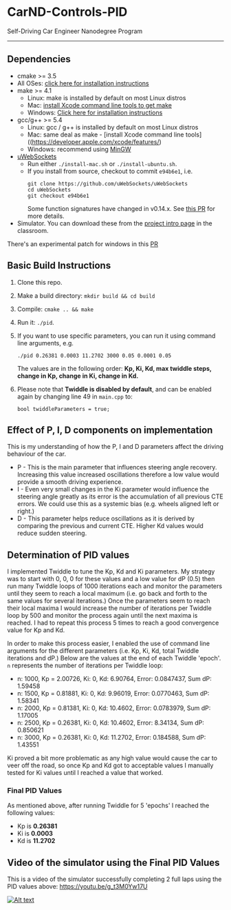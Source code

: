 # CarND-Controls-PID
Self-Driving Car Engineer Nanodegree Program

---

## Dependencies

* cmake >= 3.5
 * All OSes: [click here for installation instructions](https://cmake.org/install/)
* make >= 4.1
  * Linux: make is installed by default on most Linux distros
  * Mac: [install Xcode command line tools to get make](https://developer.apple.com/xcode/features/)
  * Windows: [Click here for installation instructions](http://gnuwin32.sourceforge.net/packages/make.htm)
* gcc/g++ >= 5.4
  * Linux: gcc / g++ is installed by default on most Linux distros
  * Mac: same deal as make - [install Xcode command line tools]((https://developer.apple.com/xcode/features/)
  * Windows: recommend using [MinGW](http://www.mingw.org/)
* [uWebSockets](https://github.com/uWebSockets/uWebSockets)
  * Run either `./install-mac.sh` or `./install-ubuntu.sh`.
  * If you install from source, checkout to commit `e94b6e1`, i.e.
    ```
    git clone https://github.com/uWebSockets/uWebSockets 
    cd uWebSockets
    git checkout e94b6e1
    ```
    Some function signatures have changed in v0.14.x. See [this PR](https://github.com/udacity/CarND-MPC-Project/pull/3) for more details.
* Simulator. You can download these from the [project intro page](https://github.com/udacity/self-driving-car-sim/releases) in the classroom.

There's an experimental patch for windows in this [PR](https://github.com/udacity/CarND-PID-Control-Project/pull/3)

## Basic Build Instructions

1. Clone this repo.
2. Make a build directory: `mkdir build && cd build`
3. Compile: `cmake .. && make`
4. Run it: `./pid`. 
5. If you want to use specific parameters, you can run it using command line arguments, e.g.
    
    `./pid 0.26381 0.0003 11.2702 3000 0.05 0.0001 0.05`
    
    The values are in the following order: **Kp, Ki, Kd, max twiddle steps, change in Kp, change in Ki, change in Kd.**

6. Please note that **Twiddle is disabled by default**, and can be enabled again by changing line 49 in `main.cpp` to:
    
    `bool twiddleParameters = true;`

## Effect of P, I, D components on implementation

This is my understanding of how the P, I and D parameters affect the driving behaviour of the car.
* P - This is the main parameter that influences steering angle recovery. Increasing this value increased oscillations therefore a low value would provide a smooth driving experience.
* I - Even very small changes in the Ki parameter would influence the steering angle greatly as its error is the accumulation of all previous CTE errors. We could use this as a systemic bias (e.g. wheels aligned left or right.)
* D - This parameter helps reduce oscillations as it is derived by comparing the previous and current CTE. Higher Kd values would reduce sudden steering.

## Determination of PID values

I implemented Twiddle to tune the Kp, Kd and Ki parameters. My strategy was to start with 0, 0, 0 for these values and a low value for dP (0.5) then run many Twiddle loops of 1000 iterations each and monitor the parameters until they seem to reach a local maximum (i.e. go back and forth to the same values for several iterations.)
Once the parameters seem to reach their local maxima I would increase the number of iterations per Twiddle loop by 500 and monitor the process again until the next maxima is reached. I had to repeat this process 5 times to reach a good convergence value for Kp and Kd.

In order to make this process easier, I enabled the use of command line arguments for the different parameters (i.e. Kp, Ki, Kd, total Twiddle iterations and dP.) Below are the values at the end of each Twiddle 'epoch'. `n` represents the number of iterations per Twiddle loop:

* n: 1000, Kp = 2.00726, Ki: 0, Kd: 6.90764, Error: 0.0847437, Sum dP: 1.59458
* n: 1500, Kp = 0.81881, Ki: 0, Kd: 9.96019, Error: 0.0770463, Sum dP: 1.58341
* n: 2000, Kp = 0.81381, Ki: 0, Kd: 10.4602, Error: 0.0783979, Sum dP: 1.17005
* n: 2500, Kp = 0.26381, Ki: 0, Kd: 10.4602, Error: 8.34134, Sum dP: 0.850621
* n: 3000, Kp = 0.26381, Ki: 0, Kd: 11.2702, Error: 0.184588, Sum dP: 1.43551

Ki proved a bit more problematic as any high value would cause the car to veer off the road, so once Kp and Kd got to acceptable values I manually tested for Ki values until I reached a value that worked. 

### Final PID Values

As mentioned above, after running Twiddle for 5 'epochs' I reached the following values:
* Kp is **0.26381**
* Ki is **0.0003**
* Kd is **11.2702**

## Video of the simulator using the Final PID Values

This is a video of the simulator successfully completing 2 full laps using the PID values above: https://youtu.be/g_t3M0Yw17U

[![Alt text](/thumb.jpg)](http://www.youtube.com/watch?v=g_t3M0Yw17U)
